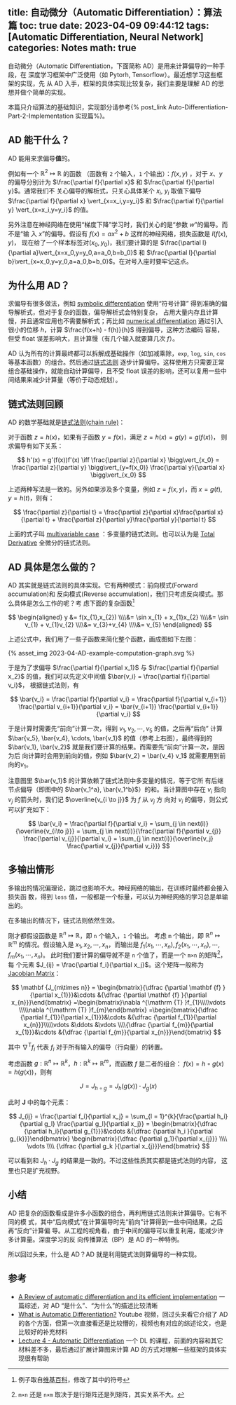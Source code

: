 title: 自动微分（Automatic Differentiation）：算法篇
toc: true
date: 2023-04-09 09:44:12
tags: [Automatic Differentiation, Neural Network]
categories: Notes
math: true
---

自动微分（Automatic Differentiation，下面简称 AD）是用来计算偏导的一种手段，在
深度学习框架中广泛使用（如 Pytorh, Tensorflow）。最近想学习这些框架的实现，先
从 AD 入手，框架的具体实现比较复杂，我们主要是理解 AD 的思想并做个简单的实现。

本篇只介绍算法的基础知识，实现部分请参考{% post_link Auto-Differentiation-Part-2-Implementation 实现篇%}。

## AD 能干什么？

AD 能用来求偏导**值**的。

例如有一个 $\mathbb{R}^2 \mapsto \mathbb{R}$ 的函数
（函数有 `2` 个输入，`1` 个输出）：$f(x, y)$ ，对于 $x$、$y$ 的偏导分别计为
$\frac{\partial f}{\partial x}$ 和 $\frac{\partial f}{\partial y}$。通常我们不
关心偏导的解析式，只关心具体某个 $x_i$, $y_i$ 取值下偏导
$\frac{\partial f}{\partial x} \vert_{x=x_i,y=y_i}$ 和
$\frac{\partial f}{\partial y} \vert_{x=x_i,y=y_i}$ 的值。

另外注意在神经网络在使用“梯度下降”学习时，我们关心的是“参数 $w$”的偏导。而不是“输
入 $x$”的偏导。假设有 $f(x) = ax^2 + b$ 这样的神经网络，损失函数是 $l(f(x), y)$，
现在给了一个样本标签对$(x_0, y_0)$，我们要计算的是
$\frac{\partial l}{\partial a}\vert_{x=x_0,y=y_0,a=a_0,b=b_0}$ 和
$\frac{\partial l}{\partial b}\vert_{x=x_0,y=y_0,a=a_0,b=b_0}$。在对号入座时要牢记这点。

## 为什么用 AD？

求偏导有很多做法，例如 [symbolic differentiation](https://en.wikipedia.org/wiki/Symbolic_differentiation)
使用“符号计算” 得到准确的偏导解析式，但对于复杂的函数，偏导解析式会特别复杂，
占用大量内存且计算慢，并且通常应用也不需要解析式；再比如
[numerical differentiation](https://en.wikipedia.org/wiki/Numerical_differentiation)
通过引入很小的位移 $h$，计算 $\frac{f(x+h) - f(h)}{h}$ 得到偏导，这种方法编码
容易，但受 float 误差影响大，且计算慢（有几个输入就要算几次 $f$）。

AD 认为所有的计算最终都可以拆解成基础操作（如加减乘除，`exp`, `log`, `sin`,
`cos` 等基本函数）的组合。然后通过[链式法则](https://en.wikipedia.org/wiki/Chain_rule)
逐步计算偏导。这样使用方只需要正常组合基础操作，就能自动计算偏导，且不受 float
误差的影响，还可以复用一些中间结果来减少计算量（等价于动态规划）。

## 链式法则回顾

AD 的数学基础就是[链式法则(chain rule)](https://en.wikipedia.org/wiki/Chain_rule)：

对于函数 $z = h(x)$，如果有子函数 $y = f(x)$，满足 $z = h(x) = g(y) = g(f(x))$，
则求偏导有如下关系：


$$
h'(x) = g'(f(x))f'(x)
\iff
\frac{\partial z}{\partial x} \bigg\vert_{x_0} = \frac{\partial z}{\partial y}
\bigg\vert_{y=f(x_0)} \frac{\partial y}{\partial x} \bigg\vert_{x_0}
$$

上述两种写法是一致的。另外如果涉及多个变量，例如 $z = f(x, y)$，而 $x = g(t),
y = h(t)$，则有：

$$
\frac{\partial z}{\partial t} = \frac{\partial z}{\partial x}\frac{\partial x}{\partial t} +
\frac{\partial z}{\partial y}\frac{\partial y}{\partial t}
$$

上面的式子叫 [multivariable case](https://en.wikipedia.org/wiki/Chain_rule#Multivariable_case)
：多变量的链式法则。也可以认为是
[Total Derivative](https://en.wikipedia.org/wiki/Total_derivative#The_chain_rule_for_total_derivatives)
全微分的链式法则。

## AD 具体是怎么做的？

AD 其实就是链式法则的具体实现。它有两种模式：前向模式(Forward accumulation)和
反向模式(Reverse accumulation)，我们只考虑反向模式。那么具体是怎么工作的呢？考
虑下面的复杂函数[^ref-wiki]

[^ref-wiki]: 例子取自[维基百科](https://en.wikipedia.org/wiki/Automatic_differentiation#Forward_accumulation)，修改了其中的符号

$$
\begin{aligned}
y &= f(x_{1},x_{2})
  \\\\&= \sin x_{1} + x_{1}x_{2}
  \\\\&= \sin v_{1} + v_{1}v_{2}
  \\\\&= v_{3}+v_{4}
  \\\\&= v_{5}
\end{aligned}
$$

上述公式中，我们用了一些子函数来简化整个函数，画成图如下左图：

{% asset_img 2023-04-AD-example-computation-graph.svg %}

于是为了求偏导 $\frac{\partial f}{\partial x_1}$ 与 $\frac{\partial f}{\partial x_2}$
的值，我们可以先定义中间值 $\bar{v_i} = \frac{\partial f}{\partial v_i}$，
根据链式法则，有

$$
\bar{v_i} = \frac{\partial f}{\partial v_i} = \frac{\partial f}{\partial v_{i+1}} \frac{\partial v_{i+1}}{\partial v_i} = \bar{v_{i+1}} \frac{\partial v_{i+1}}{\partial v_i}
$$

于是计算时需要先“前向”计算一次，得到 $v_1, v_2, \cdots, v_5$ 的值，之后再“后向”
计算 $\bar{v_5}, \bar{v_4}, \cdots, \bar{v_1}$ 的值（参考上右图），最终得到的
$\bar{v_1}, \bar{v_2}$ 就是我们要计算的结果。而需要先“前向”计算一次，是因为后
向计算时会用到前向的值，例如 $\bar{v_2} = \bar{v_4} v_1$ 就需要用到前向的$v_1$。

注意图里 $\bar{v_1}$ 的计算依赖了链式法则中多变量的情况，等于它所
有后继节点偏导（即图中的 $\bar{v_1^a}, \bar{v_1^b}$）的和。当计算图中存在
$v_i$ 指向 $v_j$ 的箭头时，我们记 $\overline{v_{i \to j}}$ 为 $f$ 从 $v_j$ 方
向对 $v_i$ 的偏导，则公式可以扩充如下：

$$
\bar{v_i} = \frac{\partial f}{\partial v_i}
= \sum_{j \in next(i)}{\overline{v_{i\to j}}}
= \sum_{j \in next(i)}{\frac{\partial f}{\partial v_{j}} \frac{\partial v_{j}}{\partial v_i} 
= \sum_{j \in next(i)}{\overline{v_j} \frac{\partial v_{j}}{\partial v_i}}}
$$

## 多输出情形

多输出的情况偏理论，跳过也影响不大。神经网络的输出，在训练时最终都会接入损失函
数，得到 `loss` 值，一般都是一个标量，可以认为神经网络的学习总是单输出的。

在多输出的情况下，链式法则依然生效。

刚才都假设函数是 $\mathbb{R}^n \mapsto \mathbb{R}$，即 `n` 个输入，`1` 个输出。
考虑 `m` 个输出，即 $\mathbb{R}^n \mapsto \mathbb{R}^m$ 的情况。假设输入是
$x_1, x_2, \cdots, x_n$，而输出是
$f_1(x_1, \cdots, x_n), f_2(x_1, \cdots, x_n), \cdots, f_m(x_1, \cdots, x_n)$。
此时我们要计算的偏导就不是 `n` 个值了，而是一个 `m×n` 的矩阵[^ref-matrix]，每
个元素 $J_{ij} = \frac{\partial f_i}{\partial x_j}$。这个矩阵一般称为
[Jacobian Matrix](https://en.wikipedia.org/wiki/Jacobian_matrix_and_determinant)：

$$
\mathbf {J_{m\times n}} =
\begin{bmatrix}{\dfrac {\partial \mathbf {f} }{\partial x_{1}}}&\cdots &{\dfrac {\partial \mathbf {f} }{\partial x_{n}}}\end{bmatrix}
=\begin{bmatrix}\nabla ^{\mathrm {T} }f_{1}\\\\\vdots \\\\\nabla ^{\mathrm {T} }f_{m}\end{bmatrix}
=\begin{bmatrix}{\dfrac {\partial f_{1}}{\partial x_{1}}}&\cdots &{\dfrac {\partial f_{1}}{\partial x_{n}}}\\\\\vdots &\ddots &\vdots \\\\{\dfrac {\partial f_{m}}{\partial x_{1}}}&\cdots &{\dfrac {\partial f_{m}}{\partial x_{n}}}\end{bmatrix}
$$

[^ref-matrix]: `m×n` 还是 `n×m` 取决于是行矩阵还是列矩阵，其实关系不大。

其中 $\nabla^{\mathrm{T}}f_i$ 代表 $f_i$ 对于所有输入的偏导（行向量）的转置。

考虑函数 $g: \mathbb{R}^n \mapsto
\mathbb{R}^k$，$h: \mathbb{R}^k \mapsto \mathbb{R}^m$，而函数 $f$ 是二者的组合：
$f(x) = h \circ g(x) = h(g(x))$，则有

$$
J = J_{h \circ g} = J_h(g(x)) \cdot J_g(x)
$$

此时 $\mathbf{J}$ 中的每个元素：

$$
J_{ij} = \frac{\partial f_i}{\partial x_j}
= \sum_{l = 1}^{k}{\frac{\partial h_i}{\partial g_l} \frac{\partial g_l}{\partial x_j}}
= \begin{bmatrix}{\dfrac {\partial h_i}{\partial g_{1}}}&\cdots &{\dfrac {\partial h_i }{\partial g_{k}}}\end{bmatrix}
  \begin{bmatrix}{\dfrac {\partial g_1}{\partial x_{j}}} \\\\ \vdots \\\\ {\dfrac {\partial g_k }{\partial x_{j}}}\end{bmatrix}
$$

可以看到和 $J_h \cdot J_g$ 的结果是一致的。不过这些性质其实都是链式法则的内容，
这里也只是扩充视野。

## 小结

AD 把复杂的函数看成是许多小函数的组合，再利用链式法则来计算偏导。它有不同的模
式，其中“后向模式”在计算偏导时先“前向”计算得到一些中间结果，之后再“反向”计算偏
导。从工程的视角看，由于中间的偏导可以重复利用，能减少许多计算量。深度学习的反
向传播算法（BP）是 AD 的一种特例。

所以回过头来，什么是 AD？AD 就是利用链式法则算偏导的一种实现。

## 参考

- [A Review of automatic differentiation and its efficient implementation](https://arxiv.org/abs/1811.05031) 一篇综述，对 AD “是什么”、“为什么”的描述比较清晰
- [What is Automatic Differentiation?](https://www.youtube.com/watch?v=wG_nF1awSSY) Youtube 视频，回过头来看它介绍了 AD 的各个方面，但第一次直接看还是比较懵的，视频也有对应的综述论文，也是比较好的补充材料
- [Lecture 4 - Automatic Differentiation](https://www.youtube.com/watch?v=56WUlMEeAuA) 一个 DL 的课程，前面的内容和其它材料差不多，最后通过扩展计算图来计算 AD 的方式对理解一些框架的具体实现很有帮助
